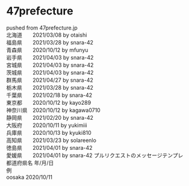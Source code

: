 # 47prefecture
pushed from 47prefecture.jp  
北海道　　2021/03/08 by otaishi   
福島県　　2021/03/28 by snara-42  
青森県　　2020/10/12 by mfunyu  
岩手県　　2021/04/03 by snara-42  
宮城県　　2021/04/03 by snara-42  
茨城県　　2021/04/03 by snara-42  
群馬県　　2021/04/27 by snara-42  
栃木県　　2021/03/28 by snara-42  
千葉県　　2021/02/18 by snara-42  
東京都　　2020/10/12 by kayo289  
神奈川県　2020/10/12 by kagawa0710  
静岡県　　2021/02/20 by snara-42  
大阪府　　2020/10/11 by yukimiii  
兵庫県　　2020/10/13 by kyuki810  
高知県　　2021/03/23 by solareenlo  
徳島県　　2021/04/01 by snara-42  
愛媛県　　2021/04/01 by snara-42
プルリクエストのメッセージテンプレ  
都道府県名 年/月/日  
例  
oosaka 2020/10/11

